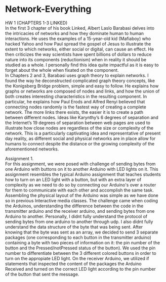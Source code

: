 # Network-Everything
HW 1 (CHAPTERS 1-3 LINKED)   
In the first 3 chapter of his book Linked, Albert Laslo Barabasi delves into the intricacies of networks and how they dominate human to human interactions. He uses the examples of a 15-year-old kid (Mafiaboy) who hacked Yahoo and how Paul spread the gospel of Jesus to illustrate the extent to which networks, either social or digital, can cause an effect.  He then criticizes the way scientists have spent billions of dollars to reduce nature into its components (reductionism) when in reality it should be studied as a whole. I personally find this idea quite impactful as it is easy to forget about the whole when fixated on the component.    
In Chapters 2 and 3, Barabasi uses graph theory to explain networks. I found the way he deconstructed complicated graph theory concepts, like the Konigsberg Bridge problem, simple and easy to follow. He explains how graphs or networks are composed of nodes and links, and how the union of both creates interesting characteristics in the resulting component. In particular, he explains how Paul Erods and Alfred Renyi believed that connecting nodes randomly is the fastest way of creating a complete network. The more links there exists, the easier it is to create a path between different nodes. Ideas like Karynthy’s 6 degrees of separation and the Internet’s 19 degrees of separation between web pages are used to illustrate how close nodes are regardless of the size or complexity of the network. This is a particularly captivating idea and representative of present day reality, as different social and physical networks are in place allow for humans to connect despite the distance or the growing complexity of the aforementioned networks.

Assignment 1.   
For this assignment, we were posed with challenge of sending bytes from one Arduino with buttons on it to another Arduino with LED lights on it. This assignment resembles the typical Arduino assignment that teaches students how to turn on an LED light with a button, but with an extra layer of complexity as we need to do so by connecting our Arduino's over a router for them to communicate with each other and accomplish the same task. Assembling the physical layout of the Arduino was simple as we have done so in previous Interactive media classes. The challenge came when coding the Arduinos, understanding the difference between the code in the transmitter arduino and the receiver arduino, and sending bytes from one Arduino to another.     Personally, I didnt fully understand the protocol of sending bytes from one arduino to another through udp. I also didnt fully understand the data structure of the byte that was being sent. After knowing that the byte was sent as an array, we decided to send 3 separate packages (one corresponding to each button in the transmitter arduino) containing a byte with two pieces of information on it: the pin number of the button and the Pressed/notPressed status of the button). We used the pin number to differentiate between the 3 different colored buttons in order to turn on the appropiate LED light. On the receiver Arduino, we utilized if statements that inspected the content of the packages the Arduino Received and turned on the correct LED light according to the pin number of the button that sent the message. 
